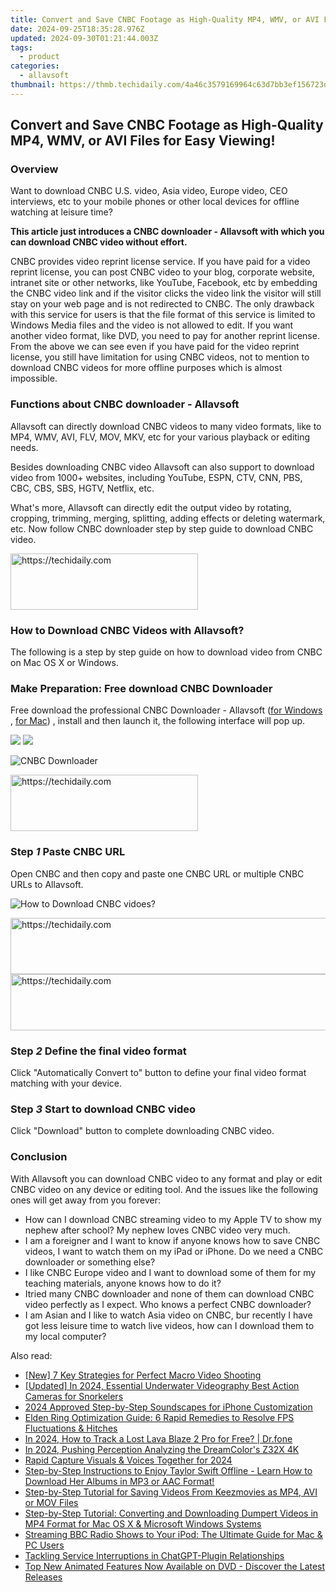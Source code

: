 ```yaml
---
title: Convert and Save CNBC Footage as High-Quality MP4, WMV, or AVI Files for Easy Viewing!
date: 2024-09-25T18:35:28.976Z
updated: 2024-09-30T01:21:44.003Z
tags:
  - product
categories:
  - allavsoft
thumbnail: https://thmb.techidaily.com/4a46c3579169964c63d7bb3ef156723da1c897ffca7f03ef7871aadd312df806.jpg
---
```


## Convert and Save CNBC Footage as High-Quality MP4, WMV, or AVI Files for Easy Viewing!

### Overview

Want to download CNBC U.S. video, Asia video, Europe video, CEO interviews, etc to your mobile phones or other local devices for offline watching at leisure time?

**This article just introduces a CNBC downloader - Allavsoft with which you can download CNBC video without effort.**

CNBC provides video reprint license service. If you have paid for a video reprint license, you can post CNBC video to your blog, corporate website, intranet site or other networks, like YouTube, Facebook, etc by embedding the CNBC video link and if the visitor clicks the video link the visitor will still stay on your web page and is not redirected to CNBC. The only drawback with this service for users is that the file format of this service is limited to Windows Media files and the video is not allowed to edit. If you want another video format, like DVD, you need to pay for another reprint license. From the above we can see even if you have paid for the video reprint license, you still have limitation for using CNBC videos, not to mention to download CNBC videos for more offline purposes which is almost impossible.

### Functions about CNBC downloader - Allavsoft

Allavsoft can directly download CNBC videos to many video formats, like to MP4, WMV, AVI, FLV, MOV, MKV, etc for your various playback or editing needs.

Besides downloading CNBC video Allavsoft can also support to download video from 1000+ websites, including YouTube, ESPN, CTV, CNN, PBS, CBC, CBS, SBS, HGTV, Netflix, etc.

What's more, Allavsoft can directly edit the output video by rotating, cropping, trimming, merging, splitting, adding effects or deleting watermark, etc. Now follow CNBC downloader step by step guide to download CNBC video.

<!-- affiliate ads begin -->
<a href="https://aligracehair.sjv.io/c/5597632/1938677/19272" target="_top" id="1938677">
  <img src="//a.impactradius-go.com/display-ad/19272-1938677" border="0" alt="https://techidaily.com" width="300" height="90"/>
</a>
<img height="0" width="0" src="https://aligracehair.sjv.io/i/5597632/1938677/19272" style="position:absolute;visibility:hidden;" border="0" />
<!-- affiliate ads end -->

### How to Download CNBC Videos with Allavsoft?

The following is a step by step guide on how to download video from CNBC on Mac OS X or Windows.

### Make Preparation: Free download CNBC Downloader

Free download the professional CNBC Downloader - Allavsoft ([for Windows](https://tools.techidaily.com/allavsoft/products/) , [for Mac](https://tools.techidaily.com/allavsoft/products/)) , install and then launch it, the following interface will pop up.

[![](https://www.allavsoft.com/how-to/../images/how-to/free-download-win.jpg)](https://tools.techidaily.com/allavsoft/products/) [![](https://www.allavsoft.com/how-to/../images/how-to/free-download-mac.jpg)](https://tools.techidaily.com/allavsoft/products/)

![CNBC Downloader](https://www.allavsoft.com/how-to/../images/allavsoft/screen-shot-600.jpg)

<!-- affiliate ads begin -->
<a href="https://aligracehair.sjv.io/c/5597632/1934138/19272" target="_top" id="1934138">
  <img src="//a.impactradius-go.com/display-ad/19272-1934138" border="0" alt="https://techidaily.com" width="300" height="90"/>
</a>
<img height="0" width="0" src="https://aligracehair.sjv.io/i/5597632/1934138/19272" style="position:absolute;visibility:hidden;" border="0" />
<!-- affiliate ads end -->

### Step _1_ Paste CNBC URL

Open CNBC and then copy and paste one CNBC URL or multiple CNBC URLs to Allavsoft.

![How to Download CNBC vidoes?](https://www.allavsoft.com/how-to/../images/how-to/download-ted-talks-videos-tv-shows-episode/download-ted-talks.jpg)

<!-- affiliate ads begin -->
<a href="https://aligracehair.sjv.io/c/5597632/1938721/19272" target="_top" id="1938721">
  <img src="//a.impactradius-go.com/display-ad/19272-1938721" border="0" alt="https://techidaily.com" width="728" height="90"/>
</a>
<img height="0" width="0" src="https://aligracehair.sjv.io/i/5597632/1938721/19272" style="position:absolute;visibility:hidden;" border="0" />
<!-- affiliate ads end -->

<!-- affiliate ads begin -->
<a href="https://ephamedtechinc.pxf.io/c/5597632/2137203/26400" target="_top" id="2137203">
  <img src="//a.impactradius-go.com/display-ad/26400-2137203" border="0" alt="https://techidaily.com" width="728" height="90"/>
</a>
<img height="0" width="0" src="https://ephamedtechinc.pxf.io/i/5597632/2137203/26400" style="position:absolute;visibility:hidden;" border="0" />
<!-- affiliate ads end -->

### Step _2_ Define the final video format

Click "Automatically Convert to" button to define your final video format matching with your device.

### Step _3_ Start to download CNBC video

Click "Download" button to complete downloading CNBC video.

### Conclusion

With Allavsoft you can download CNBC video to any format and play or edit CNBC video on any device or editing tool. And the issues like the following ones will get away from you forever:

* How can I download CNBC streaming video to my Apple TV to show my nephew after school? My nephew loves CNBC video very much.
* I am a foreigner and I want to know if anyone knows how to save CNBC videos, I want to watch them on my iPad or iPhone. Do we need a CNBC downloader or something else?
* I like CNBC Europe video and I want to download some of them for my teaching materials, anyone knows how to do it?
* Itried many CNBC downloader and none of them can download CNBC video perfectly as I expect. Who knows a perfect CNBC downloader?
* I am Asian and I like to watch Asia video on CNBC, bur recently I have got less leisure time to watch live videos, how can I download them to my local computer?

<ins class="adsbygoogle"
     style="display:block"
     data-ad-format="autorelaxed"
     data-ad-client="ca-pub-7571918770474297"
     data-ad-slot="1223367746"></ins>

<ins class="adsbygoogle"
     style="display:block"
     data-ad-client="ca-pub-7571918770474297"
     data-ad-slot="8358498916"
     data-ad-format="auto"
     data-full-width-responsive="true"></ins>

<span class="atpl-alsoreadstyle">Also read:</span>
<div><ul>
<li><a href="https://extra-information.techidaily.com/new-7-key-strategies-for-perfect-macro-video-shooting/"><u>[New] 7 Key Strategies for Perfect Macro Video Shooting</u></a></li>
<li><a href="https://fox-blue.techidaily.com/updated-in-2024-essential-underwater-videography-best-action-cameras-for-snorkelers/"><u>[Updated] In 2024, Essential Underwater Videography Best Action Cameras for Snorkelers</u></a></li>
<li><a href="https://extra-guidance.techidaily.com/2024-approved-step-by-step-soundscapes-for-iphone-customization/"><u>2024 Approved Step-by-Step Soundscapes for iPhone Customization</u></a></li>
<li><a href="https://win-able.techidaily.com/1723002259392-elden-ring-optimization-guide-6-rapid-remedies-to-resolve-fps-fluctuations-and-hitches/"><u>Elden Ring Optimization Guide: 6 Rapid Remedies to Resolve FPS Fluctuations & Hitches</u></a></li>
<li><a href="https://android-location-track.techidaily.com/in-2024-how-to-track-a-lost-lava-blaze-2-pro-for-free-drfone-by-drfone-virtual-android/"><u>In 2024, How to Track a Lost Lava Blaze 2 Pro for Free? | Dr.fone</u></a></li>
<li><a href="https://extra-guidance.techidaily.com/in-2024-pushing-perception-analyzing-the-dreamcolors-z32x-4k/"><u>In 2024, Pushing Perception Analyzing the DreamColor's Z32X 4K</u></a></li>
<li><a href="https://video-screen-grab.techidaily.com/rapid-capture-visuals-and-voices-together-for-2024/"><u>Rapid Capture Visuals & Voices Together for 2024</u></a></li>
<li><a href="https://fox-tips.techidaily.com/step-by-step-instructions-to-enjoy-taylor-swift-offline-learn-how-to-download-her-albums-in-mp3-or-aac-format/"><u>Step-by-Step Instructions to Enjoy Taylor Swift Offline - Learn How to Download Her Albums in MP3 or AAC Format!</u></a></li>
<li><a href="https://fox-tips.techidaily.com/step-by-step-tutorial-for-saving-videos-from-keezmovies-as-mp4-avi-or-mov-files/"><u>Step-by-Step Tutorial for Saving Videos From Keezmovies as MP4, AVI or MOV Files</u></a></li>
<li><a href="https://fox-tips.techidaily.com/step-by-step-tutorial-converting-and-downloading-dumpert-videos-in-mp4-format-for-mac-os-x-and-microsoft-windows-systems/"><u>Step-by-Step Tutorial: Converting and Downloading Dumpert Videos in MP4 Format for Mac OS X & Microsoft Windows Systems</u></a></li>
<li><a href="https://fox-tips.techidaily.com/streaming-bbc-radio-shows-to-your-ipod-the-ultimate-guide-for-mac-and-pc-users/"><u>Streaming BBC Radio Shows to Your iPod: The Ultimate Guide for Mac & PC Users</u></a></li>
<li><a href="https://tech-savvy.techidaily.com/tackling-service-interruptions-in-chatgpt-plugin-relationships/"><u>Tackling Service Interruptions in ChatGPT-Plugin Relationships</u></a></li>
<li><a href="https://blog-min.techidaily.com/top-new-animated-features-now-available-on-dvd-discover-the-latest-releases/"><u>Top New Animated Features Now Available on DVD - Discover the Latest Releases</u></a></li>
</ul></div>

